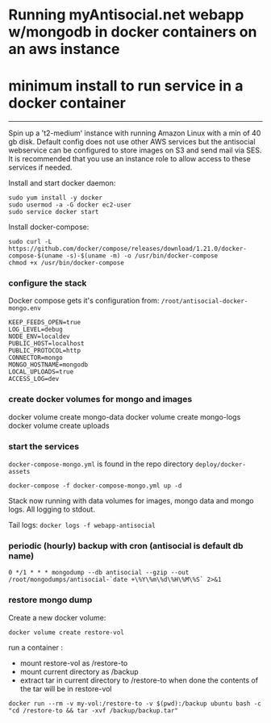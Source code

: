 # Running myAntisocial.net webapp w/mongodb in docker containers on an aws instance

# minimum install to run service in a docker container
------------------------------------------------------
Spin up a 't2-medium' instance with running Amazon Linux with a min of 40 gb disk. Default config does not use other AWS services but the antisocial webservice can be configured to store images on S3 and send mail via SES. It is recommended that you use an instance role to allow access to these services if needed.

Install and start docker daemon:
```
sudo yum install -y docker
sudo usermod -a -G docker ec2-user
sudo service docker start
```

Install docker-compose:
```
sudo curl -L https://github.com/docker/compose/releases/download/1.21.0/docker-compose-$(uname -s)-$(uname -m) -o /usr/bin/docker-compose
chmod +x /usr/bin/docker-compose
```

### configure the stack

Docker compose gets it's configuration from: `/root/antisocial-docker-mongo.env`

```
KEEP_FEEDS_OPEN=true
LOG_LEVEL=debug
NODE_ENV=localdev
PUBLIC_HOST=localhost
PUBLIC_PROTOCOL=http
CONNECTOR=mongo
MONGO_HOSTNAME=mongodb
LOCAL_UPLOADS=true
ACCESS_LOG=dev
```

### create docker volumes for mongo and images

docker volume create mongo-data
docker volume create mongo-logs
docker volume create uploads

### start the services

`docker-compose-mongo.yml` is found in the repo directory `deploy/docker-assets`

```
docker-compose -f docker-compose-mongo.yml up -d
```

Stack now running with data volumes for images, mongo data and mongo logs. All logging to stdout.

Tail logs: `docker logs -f webapp-antisocial`

### periodic (hourly) backup with cron (antisocial is default db name)
```
0 */1 * * * mongodump --db antisocial --gzip --out /root/mongodumps/antisocial-`date +\%Y\%m\%d\%H\%M\%S` 2>&1
```

### restore mongo dump

Create a new docker volume:
```
docker volume create restore-vol
```

run a container :
- mount restore-vol as /restore-to
- mount current directory as /backup
- extract tar in current directory to /restore-to
when done the contents of the tar will be in restore-vol
```
docker run --rm -v my-vol:/restore-to -v $(pwd):/backup ubuntu bash -c "cd /restore-to && tar -xvf /backup/backup.tar"
```
